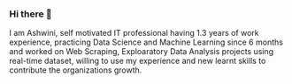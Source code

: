 ### Hi there 👋

I am Ashwini, self motivated IT professional having 1.3 years of work experience, practicing Data Science and Machine Learning since 6 months and worked on Web Scraping, Exploaratory Data Analysis projects using real-time dataset, willing to use my experience and new learnt skills to contribute the organizations growth. 

<!--
**ashwini1507/ashwini1507** is a ✨ _special_ ✨ repository because its `README.md` (this file) appears on your GitHub profile.

Here are some ideas to get you started:

- 🔭 I’m currently working on ...
- 🌱 I’m currently learning ...
- 👯 I’m looking to collaborate on ...
- 🤔 I’m looking for help with ...
- 💬 Ask me about ...
- 📫 How to reach me: ...
- 😄 Pronouns: ...
- ⚡ Fun fact: ...
-->
